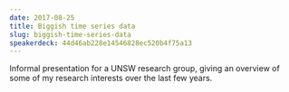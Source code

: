 ```yaml
---
date: 2017-08-25
title: Biggish time series data
slug: biggish-time-series-data
speakerdeck: 44d46ab228e14546828ec520b4f75a13
---
```


Informal presentation for a UNSW research group, giving an overview of some of my research interests over the last few years.


